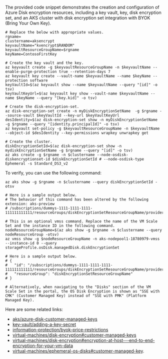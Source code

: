 The provided code snippet demonstrates the creation and configuration of Azure Disk encryption resources, including a key vault, key, disk encryption set, and an AKS cluster with disk encryption set integration with BYOK (Bring Your Own Key).

```
# Replace the below with appropriate values.
rgname=
clustername=aksencrypt
keyvaultName="kvencrypt$RANDOM"
keyvaultResourceGroupName=$rgname
keyName=ContosoFirstKey
```

```
# Create the key vault and the key.
az keyvault create -g $keyvaultResourceGroupName -n $keyvaultName --enable-purge-protection true --retention-days 7
az keyvault key create --vault-name $keyvaultName --name $keyName --protection software
keyVaultId=$(az keyvault show --name $keyvaultName --query "[id]" -o tsv)
keyVaultKeyUrl=$(az keyvault key show --vault-name $keyvaultName --name $keyName --query "[key.kid]" -o tsv)

# Create the disk-encryption-set.
az disk-encryption-set create -n myDiskEncryptionSetName  -g $rgname --source-vault $keyVaultId --key-url $keyVaultKeyUrl
desIdentity=$(az disk-encryption-set show -n myDiskEncryptionSetName  -g $rgname --query "[identity.principalId]" -o tsv)
az keyvault set-policy -g $keyvaultResourceGroupName -n $keyvaultName --object-id $desIdentity --key-permissions wrapkey unwrapkey get

# Create the cluster.
diskEncryptionSetId=$(az disk-encryption-set show -n mydiskEncryptionSetName -g $rgname --query "[id]" -o tsv)
az aks create -g $rgname -n $clustername --node-osdisk-diskencryptionset-id $diskEncryptionSetId # --node-osdisk-type Ephemeral -s Standard_DS3_v2
```

To verify, you can use the following command:

```
az aks show -g $rgname -n $clustername --query diskEncryptionSetId -otsv

# Here is a sample output below.
# The behavior of this command has been altered by the following extension: aks-preview
# /subscriptions/dummys-1111-1111-1111-111111111111/resourceGroups/diskEncryptionSetResourceGroupName/providers/Microsoft.Compute/diskEncryptionSets/myDiskEncryptionSetName
```

```
# This is an optional vmss command. Replace the name of the VM Scale Set and the instance ID in the following command.
nodeResourceGroupName=$(az aks show -g $rgname -n $clustername --query nodeResourceGroup -otsv)
az vmss show -g $nodeResourceGroupName -n aks-nodepool1-18780979-vmss --instance-id 0 --query storageProfile.osDisk.managedDisk.diskEncryptionSet

# Here is a sample output below.
# {
#   "id": "/subscriptions/dummys-1111-1111-1111-111111111111/resourceGroups/diskEncryptionSetResourceGroupName/providers/Microsoft.Compute/diskEncryptionSets/myDiskEncryptionSetName",
#   "resourceGroup": "diskEncryptionSetResourceGroupName"
# }

# Alternatively, when navigating to the "Disks" section of the VM Scale Set in the portal, the OS Disk Encryption is shown as "SSE with CMK" (Customer Managed Key) instead of "SSE with PMK" (Platform Managed Key).
```

Here are some related links:

- [aks/azure-disk-customer-managed-keys](https://learn.microsoft.com/en-us/azure/aks/azure-disk-customer-managed-keys)
- [key-vault/adding-a-key-secret](https://learn.microsoft.com/en-us/azure/key-vault/general/manage-with-cli2#adding-a-key-secret-or-certificate-to-the-key-vault)
- [information-protection/byok-price-restrictions](https://learn.microsoft.com/en-us/azure/information-protection/byok-price-restrictions)
- [virtual-machines/disk-encryption#customer-managed-keys](https://learn.microsoft.com/en-us/azure/virtual-machines/disk-encryption#customer-managed-keys)
- [virtual-machines/disk-encryption#encryption-at-host---end-to-end-encryption-for-your-vm-data](https://learn.microsoft.com/en-us/azure/virtual-machines/disk-encryption#encryption-at-host---end-to-end-encryption-for-your-vm-data)
- [virtual-machines/ephemeral-os-disks#customer-managed-key](https://learn.microsoft.com/en-us/azure/virtual-machines/ephemeral-os-disks#customer-managed-key).
